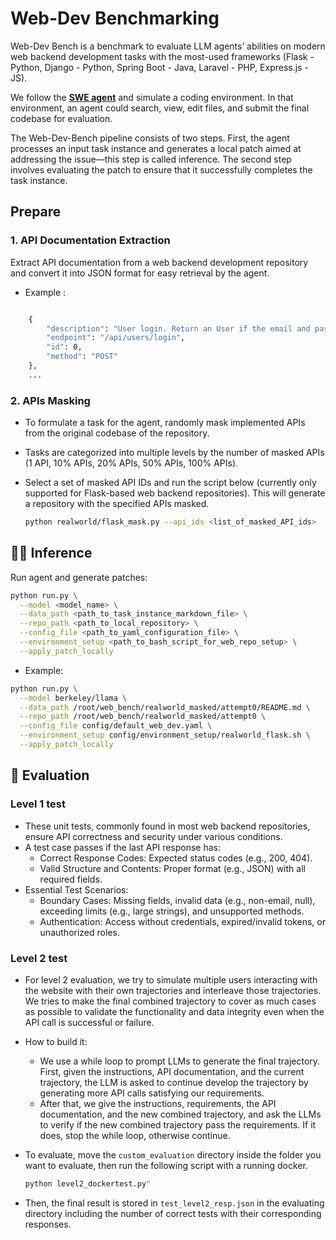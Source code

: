 # Web-Dev Benchmarking
Web-Dev Bench is a benchmark to evaluate LLM agents’ abilities on modern web backend development tasks with the most-used frameworks (Flask - Python, Django - Python, Spring Boot - Java, Laravel - PHP, Express.js - JS).

We follow the <a href="https://swe-agent.com/latest/"><strong>SWE agent</strong></a> and simulate a coding environment. In that environment, an agent could search, view, edit files, and submit the final codebase for evaluation.

The Web-Dev-Bench pipeline consists of two steps. First, the agent processes an input task instance and generates a local patch aimed at addressing the issue—this step is called inference. The second step involves evaluating the patch to ensure that it successfully completes the task instance.

## Prepare
### 1. API Documentation Extraction
Extract API documentation from a web backend development repository and convert it into JSON format for easy retrieval by the agent.
- Example : 
```bash

    {
        "description": "User login. Return an User if the email and password matched any record in the data. Otherwise return \"User not found\".\n",
        "endpoint": "/api/users/login",
        "id": 0,
        "method": "POST"
    },
    ...
```
### 2. APIs Masking
- To formulate a task for the agent, randomly mask implemented APIs from the original codebase of the repository.
- Tasks are categorized into multiple levels by the number of masked APIs (1 API, 10% APIs, 20% APIs, 50% APIs, 100% APIs).

- Select a set of masked API IDs and run the script below (currently only supported for Flask-based web backend repositories). This will generate a repository with the specified APIs masked.

    ```bash
    python realworld/flask_mask.py --api_ids <list_of_masked_API_ids>
    ```

## 👩‍💻 Inference


Run agent and generate patches:
```bash
python run.py \
  --model <model_name> \
  --data_path <path_to_task_instance_markdown_file> \
  --repo_path <path_to_local_repository> \
  --config_file <path_to_yaml_configuration_file> \
  --environment_setup <path_to_bash_script_for_web_repo_setup> \
  --apply_patch_locally

```

- Example: 
```bash
python run.py \
  --model berkeley/llama \
  --data_path /root/web_bench/realworld_masked/attempt0/README.md \
  --repo_path /root/web_bench/realworld_masked/attempt0 \
  --config_file config/default_web_dev.yaml \
  --environment_setup config/environment_setup/realworld_flask.sh \
  --apply_patch_locally
```


## 🧪 Evaluation

### Level 1 test
- These unit tests, commonly found in most web backend repositories, ensure API correctness and security under various conditions.
- A test case passes if the last API response has:
    - Correct Response Codes: Expected status codes (e.g., 200, 404).
    - Valid Structure and Contents: Proper format (e.g., JSON) with all required fields.
- Essential Test Scenarios:
    - Boundary Cases: Missing fields, invalid data (e.g., non-email, null), exceeding limits (e.g., large strings), and unsupported methods.
    - Authentication: Access without credentials, expired/invalid tokens, or unauthorized roles.

### Level 2 test

- For level 2 evaluation, we try to simulate multiple users interacting with the website with their own trajectories and interleave those trajectories. We tries to make the final combined trajectory to cover as much cases as possible to validate the functionality and data integrity even when the API call is successful or failure.

- How to build it: 
    - We use a while loop to prompt LLMs to generate the final trajectory. First, given the instructions, API documentation, and the current trajectory, the LLM is asked to continue develop the trajectory by generating more API calls satisfying our requirements. 
    - After that, we give the instructions, requirements, the API documentation, and the new combined trajectory, and ask the LLMs to verify if the new combined trajectory pass the requirements. If it does, stop the while loop, otherwise continue.

- To evaluate, move the `custom_evaluation` directory inside the folder you want to evaluate, then run the following script with a running docker.
    ```bash
    python level2_dockertest.py" 
    ```
- Then, the final result is stored in `test_level2_resp.json` in the evaluating directory including the number of correct tests with their corresponding responses.